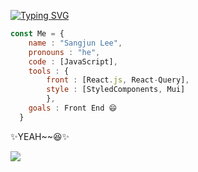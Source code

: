 [![Typing SVG](https://readme-typing-svg.herokuapp.com?color=%2327475A&size=25&lines=Hi%2C+there.+%F0%9F%91%8B)](https://git.io/typing-svg)
```js
const Me = {
    name : "Sangjun Lee", 
    pronouns : "he",
    code : [JavaScript],
    tools : {
        front : [React.js, React-Query],
        style : [StyledComponents, Mui]
        },
    goals : Front End 😄
  }
```

✨YEAH~~😆✨

<img src="https://github-readme-stats.vercel.app/api/top-langs/?username=GitHub-SJL&layout=compact&theme=dark&hide_border=true" />
